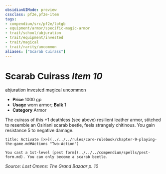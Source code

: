 ```yaml
---
obsidianUIMode: preview
cssclass: pf2e,pf2e-item
tags:
- compendium/src/pf2e/lotgb
- equipment/armor/specific-magic-armor 
- trait/school/abjuration
- trait/equipment/invested
- trait/magical
- trait/rarity/uncommon
aliases: ["Scarab Cuirass"]
---
```

# Scarab Cuirass *Item 10*  
[abjuration](abjuration.md)  [invested](invested.md)  [magical](magical.md)  [uncommon](uncommon.md)  

- **Price** 1000 gp
- **Usage** worn armor; **Bulk** 1
- **Category** Armor

The cuirass of this +1 deathless (see above) resilient leather armor, stitched to resemble an Osiriani scarab beetle, feels strangely chitinous. You gain resistance 5 to negative damage.

```ad-embed-ability
title: Activate [>>](../../../rules/core-rulebook/chapter-9-playing-the-game.md#Actions "Two-Action")

You cast a 1st-level [pest form](../../../compendium/spells/pest-form.md). You can only become a scarab beetle.
```

*Source: Lost Omens: The Grand Bazaar p. 10*
